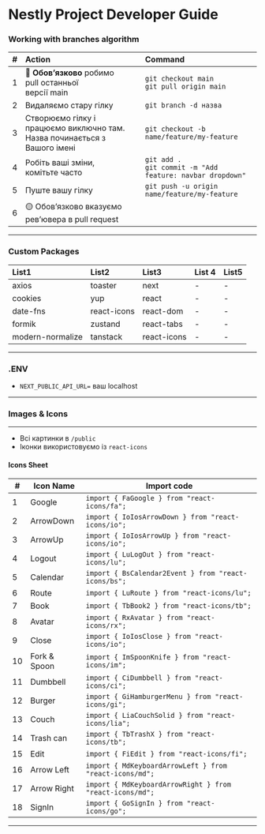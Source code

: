 # Nestly Project Developer Guide

### Working with branches algorithm

|  #  | Action                                                                         |     | Command                                                         |
| :-: | :----------------------------------------------------------------------------- | :-- | :-------------------------------------------------------------- |
|  1  | 🔴 **Обовʼязково** робимо pull останньої <br> версії main                      |     | `git checkout main` <br> `git pull origin main`                 |
|  2  | Видаляємо стару гілку                                                          |     | `git branch -d назва`                                           |
|  3  | Створюємо гілку і працюємо виключно там. <br> Назва починається з Вашого імені |     | `git checkout -b name/feature/my-feature`                       |
|  4  | Робіть ваші зміни, комітьте часто                                              |     | `git add .` <br> `git commit -m "Add feature: navbar dropdown"` |
|  5  | Пуште вашу гілку                                                               |     | `git push -u origin name/feature/my-feature`                    |
|  6  | 🟡 Обовʼязково вказуємо ревʼювера в pull request                               |     |                                                                 |

---

### Custom Packages

| List1            | List2       | List3       | List 4 | List5 |
| :--------------- | :---------- | :---------- | :----- | :---- |
| axios            | toaster     | next        | -      | -     |
| cookies          | yup         | react       | -      | -     |
| date-fns         | react-icons | react-dom   | -      | -     |
| formik           | zustand     | react-tabs  | -      | -     |
| modern-normalize | tanstack    | react-icons | -      | -     |

---

### .ENV

- `NEXT_PUBLIC_API_URL=` ваш localhost

---

### Images & Icons

---

- Всі картинки в `/public`
- Іконки використовуємо із `react-icons`

#### Icons Sheet

| #   | Icon Name    | Import code                                              |
| --- | ------------ | -------------------------------------------------------- |
| 1   | Google       | `import { FaGoogle } from "react-icons/fa";`             |
| 2   | ArrowDown    | `import { IoIosArrowDown } from "react-icons/io";`       |
| 3   | ArrowUp      | `import { IoIosArrowUp } from "react-icons/io";`         |
| 4   | Logout       | `import { LuLogOut } from "react-icons/lu";`             |
| 5   | Calendar     | `import { BsCalendar2Event } from "react-icons/bs";`     |
| 6   | Route        | `import { LuRoute } from "react-icons/lu";`              |
| 7   | Book         | `import { TbBook2 } from "react-icons/tb";`              |
| 8   | Avatar       | `import { RxAvatar } from "react-icons/rx";`             |
| 9   | Close        | `import { IoIosClose } from "react-icons/io";`           |
| 10  | Fork & Spoon | `import { ImSpoonKnife } from "react-icons/im";`         |
| 11  | Dumbbell     | `import { CiDumbbell } from "react-icons/ci";`           |
| 12  | Burger       | `import { GiHamburgerMenu } from "react-icons/gi";`      |
| 13  | Couch        | `import { LiaCouchSolid } from "react-icons/lia";`       |
| 14  | Trash can    | `import { TbTrashX } from "react-icons/tb";`             |
| 15  | Edit         | `import { FiEdit } from "react-icons/fi";`               |
| 16  | Arrow Left   | `import { MdKeyboardArrowLeft } from "react-icons/md";`  |
| 17  | Arrow Right  | `import { MdKeyboardArrowRight } from "react-icons/md";` |
| 18  | SignIn       | `import { GoSignIn } from "react-icons/go";`             |

---

